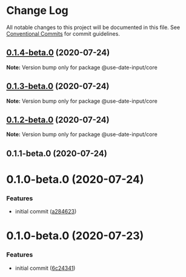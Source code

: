 # Change Log

All notable changes to this project will be documented in this file.
See [Conventional Commits](https://conventionalcommits.org) for commit guidelines.

## [0.1.4-beta.0](https://github.com/mark-tate/use-date-input/compare/@use-date-input/core@0.1.3-beta.0...@use-date-input/core@0.1.4-beta.0) (2020-07-24)

**Note:** Version bump only for package @use-date-input/core





## [0.1.3-beta.0](https://github.com/mark-tate/use-date-input/compare/@use-date-input/core@0.1.2-beta.0...@use-date-input/core@0.1.3-beta.0) (2020-07-24)

**Note:** Version bump only for package @use-date-input/core





## [0.1.2-beta.0](https://github.com/mark-tate/use-date-input/compare/@use-date-input/core@0.1.1-beta.0...@use-date-input/core@0.1.2-beta.0) (2020-07-24)

**Note:** Version bump only for package @use-date-input/core





## 0.1.1-beta.0 (2020-07-24)



# 0.1.0-beta.0 (2020-07-24)


### Features

* initial commit ([a284623](https://github.com/mark-tate/use-date-input/commit/a28462354bf58de9f016176fec51ac80d2c2af60))





# 0.1.0-beta.0 (2020-07-23)


### Features

* initial commit ([6c24341](https://github.com/mark-tate/use-date-input/commit/6c24341efc30d33d6248367ee6578831c7a975ad))
